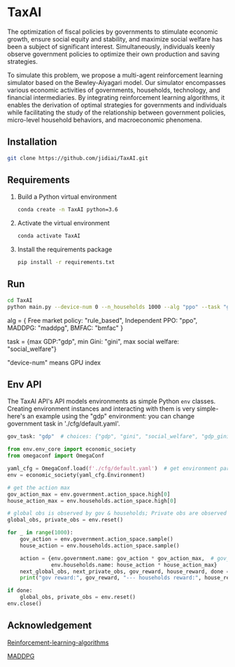 # TaxAI

The optimization of fiscal policies by governments to stimulate economic growth, ensure social equity and stability, and maximize social welfare has been a subject of significant interest. Simultaneously, individuals keenly observe government policies to optimize their own production and saving strategies. 

To simulate this problem, we propose a multi-agent reinforcement learning simulator based on the Bewley-Aiyagari model. Our simulator encompasses various economic activities of governments, households, technology, and financial intermediaries. By integrating reinforcement learning algorithms, it enables the derivation of optimal strategies for governments and individuals while facilitating the study of the relationship between government policies, micro-level household behaviors, and macroeconomic phenomena.


## Installation

```bash
git clone https://github.com/jidiai/TaxAI.git
```


## Requirements

1. Build a Python virtual environment

   ```bash
   conda create -n TaxAI python=3.6
   ```

2. Activate the virtual environment

   ```bash
   conda activate TaxAI
   ```

3. Install the requirements package

   ```bash 
   pip install -r requirements.txt
   ```



## Run

```bash
cd TaxAI
python main.py --device-num 0 --n_households 1000 --alg "ppo" --task "gdp" --seed 2 --hidden_size 128 --q_lr 3e-4 --p_lr 3e-4 --batch_size 128
```

alg = {
        Free market policy: "rule_based",
        Independent PPO: "ppo",
        MADDPG: "maddpg",
        BMFAC: "bmfac" }

task = {max GDP:"gdp", min Gini: "gini", max social welfare: "social_welfare"}

   "device-num" means GPU index



## Env API

The TaxAI API's API models environments as simple Python `env` classes. Creating environment instances and interacting with them is very simple- here's an example using the "gdp" environment:
you can change government task in './cfg/default.yaml'.
```bash
gov_task: "gdp"  # choices: {"gdp", "gini", "social_welfare", "gdp_gini"}
```

```python
from env.env_core import economic_society
from omegaconf import OmegaConf

yaml_cfg = OmegaConf.load(f'./cfg/default.yaml')  # get environment parameters
env = economic_society(yaml_cfg.Environment)

# get the action max
gov_action_max = env.government.action_space.high[0]
house_action_max = env.households.action_space.high[0]

# global obs is observed by gov & households; Private obs are observed separately by each household.
global_obs, private_obs = env.reset()

for _ in range(1000):
    gov_action = env.government.action_space.sample()
    house_action = env.households.action_space.sample()

    action = {env.government.name: gov_action * gov_action_max,  # gov_action & house_action is in (-1,+1)
              env.households.name: house_action * house_action_max}
    next_global_obs, next_private_obs, gov_reward, house_reward, done = env.step(action)
    print("gov reward:", gov_reward, "--- households reward:", house_reward)

if done:
    global_obs, private_obs = env.reset()
env.close()

```

## Acknowledgement
[Reinforcement-learning-algorithms](https://github.com/TianhongDai/reinforcement-learning-algorithms)

[MADDPG](https://github.com/starry-sky6688/MADDPG)